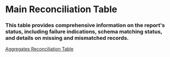 # Main Reconciliation Table

### This table provides comprehensive information on the report's status, including failure indications, schema matching status, and details on missing and mismatched records.

[Aggregates Reconciliation Table](#aggregates-reconcile-table-metrics)